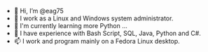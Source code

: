 - 👋 Hi, I’m @eag75
- 👀 I work as a Linux and Windows system administrator.
- 🌱 I'm currently learning more Python ...
- 💞️ I have experience with Bash Script, SQL, Java, Python and C#.
- 📫 I work and program mainly on a Fedora Linux desktop.

<!---
eag75/eag75 is a ✨ special ✨ repository because its `README.md` (this file) appears on your GitHub profile.
You can click the Preview link to take a look at your changes.
--->
